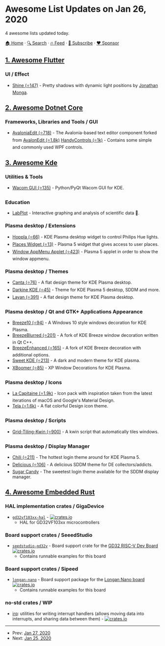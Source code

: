 # Awesome List Updates on Jan 26, 2020

4 awesome lists updated today.

[🏠 Home](/README.md) · [🔍 Search](https://www.trackawesomelist.com/search/) · [🔥 Feed](https://www.trackawesomelist.com/rss.xml) · [📮 Subscribe](https://trackawesomelist.us17.list-manage.com/subscribe?u=d2f0117aa829c83a63ec63c2f&id=36a103854c) · [❤️  Sponsor](https://github.com/sponsors/theowenyoung)



## [1. Awesome Flutter](/content/Solido/awesome-flutter/README.md)

### UI / Effect

*   [Shine (⭐147)](https://github.com/JonathanMonga/flutter_shine.dart) <!--stargazers:JonathanMonga/flutter_shine.dart-->  - Pretty shadows with dynamic light positions by [Jonathan Monga](https://github.com/JonathanMonga/).

## [2. Awesome Dotnet Core](/content/thangchung/awesome-dotnet-core/README.md)

### Frameworks, Libraries and Tools / GUI

*   [AvaloniaEdit (⭐718)](https://github.com/AvaloniaUI/AvaloniaEdit/) - The Avalonia-based text editor component forked from [AvalonEdit (⭐1.8k)](https://github.com/icsharpcode/AvalonEdit)
    [HandyControls (⭐1k)](https://github.com/ghost1372/HandyControls) - Contains some simple and commonly used WPF controls.

## [3. Awesome Kde](/content/francoism90/awesome-kde/README.md)

### Utilities & Tools

*   [Wacom GUI (⭐135)](https://github.com/tb2097/wacom-gui) - Python/PyQt Wacom GUI for KDE.

### Education

*   [LabPlot](https://labplot.kde.org/) - Interactive graphing and analysis of scientific data 📌.

### Plasma desktop / Extensions

*   [Hoppla (⭐66)](https://github.com/Fuchs/hoppla-sa) - KDE Plasma desktop widget to control Philips Hue lights.
*   [Places Widget (⭐13)](https://github.com/dfaust/plasma-applet-places-widget) - Plasma 5 widget that gives access to user places.
*   [Window AppMenu Applet (⭐423)](https://github.com/psifidotos/applet-window-appmenu) - Plasma 5 applet in order to show the window appmenu.

### Plasma desktop / Themes

*   [Canta (⭐76)](https://github.com/vinceliuice/Canta-kde) - A flat design theme for KDE Plasma desktop.
*   [Darkine KDE (⭐45)](https://github.com/Rokin05/darkine-kde) - Theme for KDE Plasma 5 desktop, SDDM and more.
*   [Layan (⭐391)](https://github.com/vinceliuice/Layan-kde) - A flat design theme for KDE Plasma desktop.

### Plasma desktop / Qt and GTK+ Applications Appearance

*   [Breeze10 (⭐94)](https://github.com/fauzie811/Breeze10) - A Windows 10 style windows decoration for KDE Plasma.
*   [BreezeBlurred (⭐201)](https://github.com/alex47/BreezeBlurred) - A fork of KDE Breeze window decoration written in Qt C++.
*   [BreezeEnhanced (⭐165)](https://github.com/tsujan/BreezeEnhanced) - A fork of KDE Breeze decoration with additional options.
*   [Sweet KDE (⭐213)](https://github.com/EliverLara/Sweet-kde) - A dark and modern theme for KDE plasma.
*   [XBoomer (⭐85)](https://github.com/efskap/XBoomer) - XP Window Decorations for KDE Plasma.

### Plasma desktop / Icons

*   [La Capitaine (⭐1.9k)](https://github.com/keeferrourke/la-capitaine-icon-theme) - Icon pack with inspiration taken from the latest iterations of macOS and Google's Material Design.
*   [Tela (⭐1.6k)](https://github.com/vinceliuice/Tela-icon-theme) - A flat colorful Design icon theme.

### Plasma desktop / Scripts

*   [Grid-Tiling-Kwin (⭐900)](https://github.com/lingtjien/Grid-Tiling-Kwin) - A kwin script that automatically tiles windows.

### Plasma desktop / Display Manager

*   [Chili (⭐211)](https://github.com/MarianArlt/kde-plasma-chili) - The hottest login theme around for KDE Plasma 5.
*   [Delicious (⭐106)](https://github.com/stuomas/delicious-sddm-theme) - A delicious SDDM theme for DE collectors/addicts.
*   [Sugar Candy](https://framagit.org/MarianArlt/sddm-sugar-candy) - The sweetest login theme available for the SDDM display manager.

## [4. Awesome Embedded Rust](/content/rust-embedded/awesome-embedded-rust/README.md)

### HAL implementation crates / GigaDevice

*   [`gd32vf103xx-hal`](https://github.com/riscv-rust/gd32vf103xx-hal) - [![crates.io](https://img.shields.io/crates/v/gd32vf103xx-hal.svg)](https://crates.io/crates/gd32vf103xx-hal)
    *   HAL for GD32VF103xx microcontrollers

### Board support crates / SeeedStudio

*   [`seedstudio-gd32v`](https://github.com/riscv-rust/seedstudio-gd32v) - Board support crate for the [GD32 RISC-V Dev Board](https://www.seeedstudio.com/SeeedStudio-GD32-RISC-V-Dev-Board-p-4302.html)
    [![crates.io](https://img.shields.io/crates/v/seedstudio-gd32v.svg)](https://crates.io/crates/seedstudio-gd32v)
    *   Contains runnable examples for this board

### Board support crates / Sipeed

*   [`longan-nano`](https://github.com/riscv-rust/longan-nano) - Board support package for the [Longan Nano board](https://www.seeedstudio.com/Sipeed-Longan-Nano-RISC-V-GD32VF103CBT6-Development-Board-p-4205.html)
    [![crates.io](https://img.shields.io/crates/v/longan-nano.svg)](https://crates.io/crates/longan-nano)
    *   Contains runnable examples for this board

### no-std crates / WIP

*   [irq](https://crates.io/crates/irq): utilities for writing interrupt handlers (allows moving data into interrupts, and sharing data between them) - [![crates.io](https://img.shields.io/crates/v/irq.svg)](https://crates.io/crates/irq)

---

- Prev: [Jan 27, 2020](/content/2020/01/27/README.md)
- Next: [Jan 25, 2020](/content/2020/01/25/README.md)